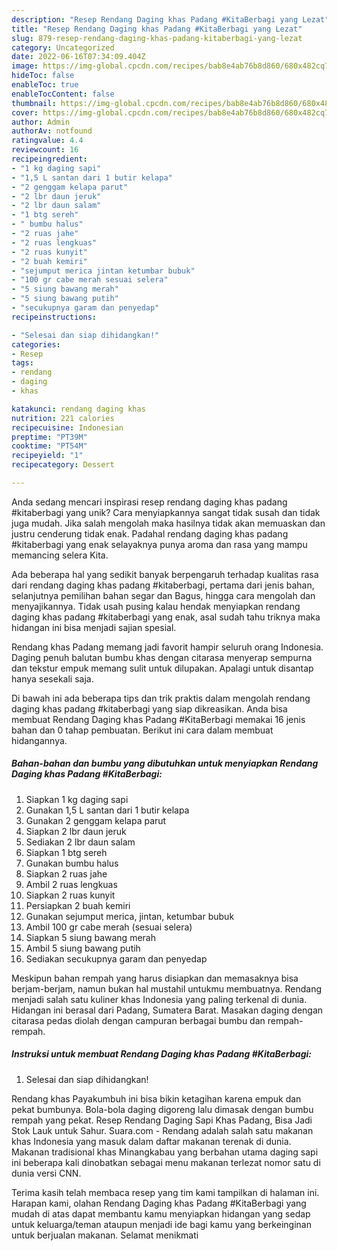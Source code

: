 ```yaml
---
description: "Resep Rendang Daging khas Padang #KitaBerbagi yang Lezat"
title: "Resep Rendang Daging khas Padang #KitaBerbagi yang Lezat"
slug: 879-resep-rendang-daging-khas-padang-kitaberbagi-yang-lezat
category: Uncategorized
date: 2022-06-16T07:34:09.404Z
image: https://img-global.cpcdn.com/recipes/bab8e4ab76b8d860/680x482cq70/rendang-daging-khas-padang-kitaberbagi-foto-resep-utama.jpg
hideToc: false
enableToc: true
enableTocContent: false
thumbnail: https://img-global.cpcdn.com/recipes/bab8e4ab76b8d860/680x482cq70/rendang-daging-khas-padang-kitaberbagi-foto-resep-utama.jpg
cover: https://img-global.cpcdn.com/recipes/bab8e4ab76b8d860/680x482cq70/rendang-daging-khas-padang-kitaberbagi-foto-resep-utama.jpg
author: Admin
authorAv: notfound
ratingvalue: 4.4
reviewcount: 16
recipeingredient:
- "1 kg daging sapi"
- "1,5 L santan dari 1 butir kelapa"
- "2 genggam kelapa parut"
- "2 lbr daun jeruk"
- "2 lbr daun salam"
- "1 btg sereh"
- " bumbu halus"
- "2 ruas jahe"
- "2 ruas lengkuas"
- "2 ruas kunyit"
- "2 buah kemiri"
- "sejumput merica jintan ketumbar bubuk"
- "100 gr cabe merah sesuai selera"
- "5 siung bawang merah"
- "5 siung bawang putih"
- "secukupnya garam dan penyedap"
recipeinstructions:

- "Selesai dan siap dihidangkan!"
categories:
- Resep
tags:
- rendang
- daging
- khas

katakunci: rendang daging khas 
nutrition: 221 calories
recipecuisine: Indonesian
preptime: "PT39M"
cooktime: "PT54M"
recipeyield: "1"
recipecategory: Dessert

---
```





Anda sedang mencari inspirasi resep rendang daging khas padang #kitaberbagi yang unik? Cara menyiapkannya sangat tidak susah dan tidak juga mudah. Jika salah mengolah maka hasilnya tidak akan memuaskan dan justru cenderung tidak enak. Padahal rendang daging khas padang #kitaberbagi yang enak selayaknya punya aroma dan rasa yang mampu memancing selera Kita.





Ada beberapa hal yang sedikit banyak berpengaruh terhadap kualitas rasa dari rendang daging khas padang #kitaberbagi, pertama dari jenis bahan, selanjutnya pemilihan bahan segar dan Bagus, hingga cara mengolah dan menyajikannya. Tidak usah pusing kalau hendak menyiapkan rendang daging khas padang #kitaberbagi yang enak,      asal sudah tahu triknya maka hidangan ini bisa menjadi sajian spesial.














Rendang khas Padang memang jadi favorit hampir seluruh orang Indonesia. Daging penuh balutan bumbu khas dengan citarasa menyerap sempurna dan tekstur empuk memang sulit untuk dilupakan. Apalagi untuk disantap hanya sesekali saja.






Di bawah ini ada beberapa tips dan trik praktis dalam mengolah rendang daging khas padang #kitaberbagi yang siap dikreasikan. Anda bisa membuat Rendang Daging khas Padang #KitaBerbagi memakai 16 jenis bahan dan 0 tahap pembuatan. Berikut ini cara dalam membuat hidangannya.

<!--inarticleads1-->

##### Bahan-bahan dan bumbu yang dibutuhkan untuk menyiapkan Rendang Daging khas Padang #KitaBerbagi:

1. Siapkan 1 kg daging sapi
1. Gunakan 1,5 L santan dari 1 butir kelapa
1. Gunakan 2 genggam kelapa parut
1. Siapkan 2 lbr daun jeruk
1. Sediakan 2 lbr daun salam
1. Siapkan 1 btg sereh
1. Gunakan  bumbu halus
1. Siapkan 2 ruas jahe
1. Ambil 2 ruas lengkuas
1. Siapkan 2 ruas kunyit
1. Persiapkan 2 buah kemiri
1. Gunakan sejumput merica, jintan, ketumbar bubuk
1. Ambil 100 gr cabe merah (sesuai selera)
1. Siapkan 5 siung bawang merah
1. Ambil 5 siung bawang putih
1. Sediakan secukupnya garam dan penyedap


Meskipun bahan rempah yang harus disiapkan dan memasaknya bisa berjam-berjam, namun bukan hal mustahil untukmu membuatnya. Rendang menjadi salah satu kuliner khas Indonesia yang paling terkenal di dunia. Hidangan ini berasal dari Padang, Sumatera Barat. Masakan daging dengan citarasa pedas diolah dengan campuran berbagai bumbu dan rempah-rempah. 

<!--inarticleads2-->

##### Instruksi untuk membuat Rendang Daging khas Padang #KitaBerbagi:


1. Selesai dan siap dihidangkan!

Rendang khas Payakumbuh ini bisa bikin ketagihan karena empuk dan pekat bumbunya. Bola-bola daging digoreng lalu dimasak dengan bumbu rempah yang pekat. Resep Rendang Daging Sapi Khas Padang, Bisa Jadi Stok Lauk untuk Sahur. Suara.com - Rendang adalah salah satu makanan khas Indonesia yang masuk dalam daftar makanan terenak di dunia. Makanan tradisional khas Minangkabau yang berbahan utama daging sapi ini beberapa kali dinobatkan sebagai menu makanan terlezat nomor satu di dunia versi CNN. 

Terima kasih telah membaca resep yang tim kami tampilkan di halaman ini. Harapan kami, olahan Rendang Daging khas Padang #KitaBerbagi yang mudah di atas dapat membantu kamu menyiapkan hidangan yang sedap untuk keluarga/teman ataupun menjadi ide bagi kamu yang berkeinginan untuk berjualan makanan. Selamat menikmati
